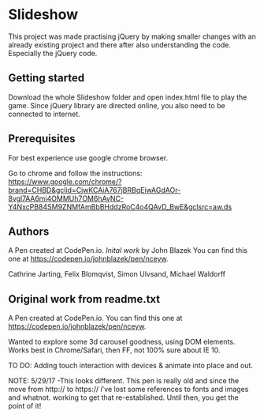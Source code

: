 # Slideshow

This project was made practising jQuery by making smaller changes with an already existing project and there after also understanding the code. Especially the jQuery code.

## Getting started

Download the whole Slideshow folder and open index.html file to play the game. Since jQuery library are directed online, you also need to be connected to internet.

## Prerequisites

For best experience use google chrome browser. 

Go to chrome and follow the instructions: https://www.google.com/chrome/?brand=CHBD&gclid=CjwKCAiA767jBRBqEiwAGdAOr-8vgl7AA6mi4OMMUh7OM6hAyNC-Y4NxcPB84SM9ZNMfAmBbBHddzRoC4o4QAvD_BwE&gclsrc=aw.ds

## Authors

A Pen created at CodePen.io. *Inital work* by John Blazek You can find this one at https://codepen.io/johnblazek/pen/nceyw.

Cathrine Jarting, Felix Blomqvist, Simon Ulvsand, Michael Waldorff

## Original work from readme.txt

A Pen created at CodePen.io. You can find this one at https://codepen.io/johnblazek/pen/nceyw.

 Wanted to explore some 3d carousel goodness, using DOM elements. Works best in Chrome/Safari, then FF, not 100% sure about IE 10.

TO DO: Adding touch interaction with devices & animate into place and out.

NOTE: 5/29/17 -This looks different. This pen is really old and since the move from http:// to https:// i've lost some references to fonts and images and whatnot. working to get that re-established. Until then, you get the point of it!
